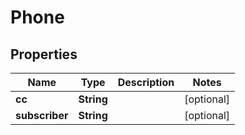 
# Phone

## Properties
Name | Type | Description | Notes
------------ | ------------- | ------------- | -------------
**cc** | **String** |  |  [optional]
**subscriber** | **String** |  |  [optional]



